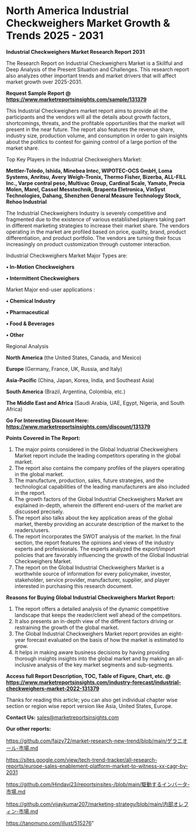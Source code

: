 # North America Industrial Checkweighers Market Growth & Trends 2025 - 2031

<strong>Industrial Checkweighers Market Research Report 2031</strong>

The Research Report on Industrial Checkweighers Market is a Skillful and Deep Analysis of the Present Situation and Challenges. This research report also analyzes other important trends and market drivers that will affect market growth over 2025-2031.

<strong>Request Sample Report @ <a href=https://www.marketreportsinsights.com/sample/131379>https://www.marketreportsinsights.com/sample/131379</a></strong>

This Industrial Checkweighers market report aims to provide all the participants and the vendors will all the details about growth factors, shortcomings, threats, and the profitable opportunities that the market will present in the near future. The report also features the revenue share, industry size, production volume, and consumption in order to gain insights about the politics to contest for gaining control of a large portion of the market share.

Top Key Players in the Industrial Checkweighers Market:

<strong>Mettler-Toledo, Ishida, Minebea Intec, WIPOTEC-OCS GmbH, Loma Systems, Anritsu, Avery Weigh-Tronix, Thermo Fisher, Bizerba, ALL-FILL Inc., Varpe contral peso, Multivac Group, Cardinal Scale, Yamato, Precia Molen, Marel, Cassel Messtechnik, Brapenta Eletronica, VinSyst Technologies, Dahang, Shenzhen General Measure Technology Stock, Rehoo Industrial</strong>

The Industrial Checkweighers Industry is severely competitive and fragmented due to the existence of various established players taking part in different marketing strategies to increase their market share. The vendors operating in the market are profiled based on price, quality, brand, product differentiation, and product portfolio. The vendors are turning their focus increasingly on product customization through customer interaction.

Industrial Checkweighers Market Major Types are:

<strong>• In-Motion Checkweighers

• Intermittent Checkweighers</strong>

Market Major end-user applications :

<strong>• Chemical Industry

• Pharmaceutical

• Food & Beverages

• Other</strong>

Regional Analysis

</u><strong><b>North America</b></strong> (the United States, Canada, and Mexico)

<strong><b>Europe </b></strong>(Germany, France, UK, Russia, and Italy)

<strong><b>Asia-Pacific</b></strong> (China, Japan, Korea, India, and Southeast Asia)

<strong><b>South America</b></strong> (Brazil, Argentina, Colombia, etc.)

<strong><b>The Middle East and Africa</b></strong> (Saudi Arabia, UAE, Egypt, Nigeria, and South Africa)

<strong>Go For Interesting Discount Here: <a href=https://www.marketreportsinsights.com/discount/131379>https://www.marketreportsinsights.com/discount/131379</a></strong>

<strong>Points Covered in The Report:</strong>
<ol>
  <li>The major points considered in the Global Industrial Checkweighers Market report include the leading competitors operating in the global market.</li>
  <li>The report also contains the company profiles of the players operating in the global market.</li>
  <li>The manufacture, production, sales, future strategies, and the technological capabilities of the leading manufacturers are also included in the report.</li>
  <li>The growth factors of the Global Industrial Checkweighers Market are explained in-depth, wherein the different end-users of the market are discussed precisely.</li>
  <li>The report also talks about the key application areas of the global market, thereby providing an accurate description of the market to the readers/users.</li>
  <li>The report incorporates the SWOT analysis of the market. In the final section, the report features the opinions and views of the industry experts and professionals. The experts analyzed the export/import policies that are favorably influencing the growth of the Global Industrial Checkweighers Market.</li>
  <li>The report on the Global Industrial Checkweighers Market is a worthwhile source of information for every policymaker, investor, stakeholder, service provider, manufacturer, supplier, and player interested in purchasing this research document.</li>
</ol>
<strong>Reasons for Buying Global Industrial Checkweighers Market Report:</strong>

<ol>
  <li>The report offers a detailed analysis of the dynamic competitive landscape that keeps the reader/client well ahead of the competitors.</li>
  <li>It also presents an in-depth view of the different factors driving or restraining the growth of the global market.</li>
  <li>The Global Industrial Checkweighers Market report provides an eight-year forecast evaluated on the basis of how the market is estimated to grow.</li>
  <li>It helps in making aware business decisions by having providing thorough insights insights into the global market and by making an all-inclusive analysis of the key market segments and sub-segments.</li>
</ol>
<strong>Access full Report Description, TOC, Table of Figure, Chart, etc. @ <a href=https://www.marketreportsinsights.com/industry-forecast/industrial-checkweighers-market-2022-131379>https://www.marketreportsinsights.com/industry-forecast/industrial-checkweighers-market-2022-131379</a></strong>


Thanks for reading this article; you can also get individual chapter wise section or region wise report version like Asia, United States, Europe.

<strong>Contact Us:</strong>
sales@marketreportsinsights.com

<strong>Our other reports:</strong>

<a href=https://github.com/faizy72/market-research-new-trend/blob/main/ゲラニオール-市場.md>https://github.com/faizy72/market-research-new-trend/blob/main/ゲラニオール-市場.md</a>

<a href=https://sites.google.com/view/tech-trend-tracker/all-research-reports/europe-sales-enablement-platform-market-to-witness-xx-cagr-by-2031>https://sites.google.com/view/tech-trend-tracker/all-research-reports/europe-sales-enablement-platform-market-to-witness-xx-cagr-by-2031</a>

<a href=https://github.com/Hindavi23/reportsinsites-/blob/main/駆動するインバータ-市場.md>https://github.com/Hindavi23/reportsinsites-/blob/main/駆動するインバータ-市場.md</a>

<a href=https://github.com/vijaykumar207/marketing-strategy/blob/main/内部オレフィン-市場.md>https://github.com/vijaykumar207/marketing-strategy/blob/main/内部オレフィン-市場.md</a>

<a href=https://tanomuno.com/illust/515276>https://tanomuno.com/illust/515276</a>"

